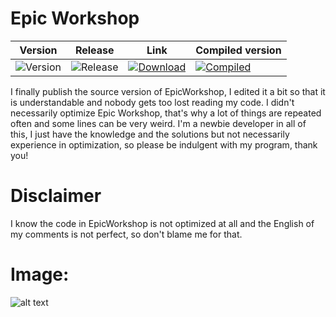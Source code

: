 # Epic Workshop


| Version | Release | Link | Compiled version |
|-|-|-|-|
| ![Version](https://img.shields.io/badge/0.0.6-purple?style=flat-square) | ![Release](https://img.shields.io/badge/Release-07.01.2021-white.svg) | [![Download](https://img.shields.io/badge/Download-blue?style=flat-square)](https://github.com/Naaikho/epicworkshop-compiled/archive/0.0.6.zip) | [![Compiled](https://img.shields.io/badge/Compiled-0.0.6-red.svg)](https://github.com/Naaikho/epicworkshop-compiled) |

I finally publish the source version of EpicWorkshop, I edited it a bit so that it is understandable and nobody gets too lost reading my code.
I didn't necessarily optimize Epic Workshop, that's why a lot of things are repeated often and some lines can be very weird.
I'm a newbie developer in all of this, I just have the knowledge and the solutions but not necessarily experience in optimization, so please be indulgent with my program,
thank you!

# Disclaimer
I know the code in EpicWorkshop is not optimized at all and the English of my comments is not perfect, so don't blame me for that.

# Image:

![alt text](https://user-images.githubusercontent.com/62458713/103048507-1d59db00-458f-11eb-86d7-8c278df25c82.png)
